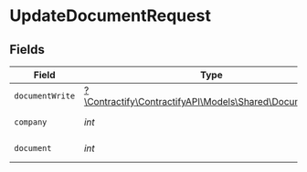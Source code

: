 # UpdateDocumentRequest


## Fields

| Field                                                                                            | Type                                                                                             | Required                                                                                         | Description                                                                                      |
| ------------------------------------------------------------------------------------------------ | ------------------------------------------------------------------------------------------------ | ------------------------------------------------------------------------------------------------ | ------------------------------------------------------------------------------------------------ |
| `documentWrite`                                                                                  | [?\Contractify\ContractifyAPI\Models\Shared\DocumentWrite](../../Models/Shared/DocumentWrite.md) | :heavy_minus_sign:                                                                               | N/A                                                                                              |
| `company`                                                                                        | *int*                                                                                            | :heavy_check_mark:                                                                               | Id of the company                                                                                |
| `document`                                                                                       | *int*                                                                                            | :heavy_check_mark:                                                                               | Id of the document                                                                               |